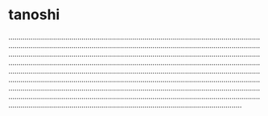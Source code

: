 # tanoshi
...................................................................................................................................................................................................................................................................................................................................................................................................................................................................................................................................................................................................................................................................................................................................................................................................................................................................................................................................................................................................................................................................................................................................................